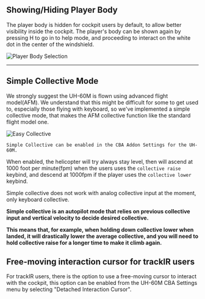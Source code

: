 
## Showing/Hiding Player Body

The player body is hidden for cockpit users by default, to allow better visibility inside the cockpit. The player's body can be shown again by pressing H to go in to help mode, and proceeding to interact on the white dot in the center of the windshield.


![Player Body Selection](https://gblobscdn.gitbook.com/assets%2F-LgEua_sCBYEl_WGSABv%2F-LnTwxK83hA4Cg3p3fMn%2F-LnTxqx3uHRO5R9sbGZI%2Fimage.png?alt=media&token=82fbeef3-cddf-4ccc-b180-fc3c6e7ea1ee)


---

## Simple Collective Mode

We strongly suggest the UH-60M is flown using advanced flight model(AFM). We understand that this might be difficult for some to get used to, especially those flying with keyboard, so we've implemented a simple collective mode, that makes the AFM collective function like the standard flight model one.


![Easy Collective](https://gblobscdn.gitbook.com/assets%2F-LgEua_sCBYEl_WGSABv%2F-LnTwxK83hA4Cg3p3fMn%2F-LnTyKcyc1WJRukm1U7U%2Fimage.png?alt=media&token=1b537d21-5f1d-49cf-bd9b-a4b2995f4718)


	Simple Collective can be enabled in the CBA Addon Settings for the UH-60M.

When enabled, the helicopter will try always stay level, then will ascend at 1000 foot per minute(fpm) when the users uses the `collective raise` keybind, and descend at 1000fpm if the player uses the `collective lower` keybind.

Simple collective does not work with analog collective input at the moment, only keyboard collective.


**Simple collective is an autopilot mode that relies on previous collective input and vertical velocity to decide desired collective.**

**This means that, for example, when holding down collective lower when landed, it will drastically lower the average collective, and you will need to hold collective raise for a longer time to make it climb again.**


## Free-moving interaction cursor for trackIR users

For trackIR users, there is the option to use a free-moving cursor to interact with the cockpit, this option can be enabled from the UH-60M CBA Settings menu by selecting "Detached Interaction Cursor".